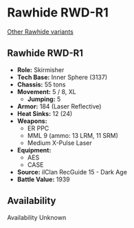# Rawhide RWD-R1

[Other Rawhide variants](../rawhide.md)

## Rawhide RWD-R1
- **Role:** Skirmisher
- **Tech Base:** Inner Sphere (3137)
- **Chassis:** 55 tons
- **Movement:** 5 / 8, XL
  - **Jumping:** 5
- **Armor:** 184 (Laser Reflective)
- **Heat Sinks:** 12 (24)
- **Weapons:**
  - ER PPC
  - MML 9 (ammo: 13 LRM, 11 SRM)
  - Medium X-Pulse Laser
- **Equipment:**
  - AES
  - CASE
- **Source:** ilClan RecGuide 15 - Dark Age
- **Battle Value:** 1939

## Availability

Availability Unknown

